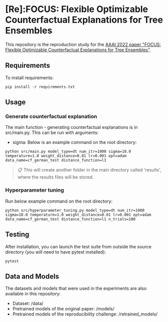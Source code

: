 # [Re]:FOCUS: Flexible Optimizable Counterfactual Explanations for Tree Ensembles

This repository is the reproduction study for the [AAAI 2022 paper "FOCUS: Flexible Optimizable Counterfactual Explanations for Tree Ensembles"](https://arxiv.org/abs/1911.12199). 

## Requirements

To install requirements:

```setup
pip install -r requirements.txt
```

## Usage

### Generate counterfactual explanation
The main function - generating counterfactual explanations is in src/main.py.
This can be run with arguments:
- sigma: 
Below is an example command on the root directory:
```text
python src/main.py model_type=dt num_itr=1000 sigma=10.0 temperature=1.0 weight_distance=0.01 lr=0.001 opt=adam data_name=cf_german_test distance_function=l1
```
>📋  This will create another folder in the main directory called 'results', where the results files will be stored.

### Hyperparameter tuning
Run below example command on the root directory:
```text
python src/hyperparameter_tuning.py model_type=dt num_itr=1000 sigma=10.0 temperature=1.0 weight_distance=0.01 lr=0.001 opt=adam data_name=cf_german_test distance_function=l1 n_trials=100
```

## Testing
After installation, you can launch the test suite from outside the source directory (you will need to have pytest installed):
```text
pytest
```

## Data and Models

The datasets and models that were used in the experiments are also available in this repository:
- Dataset: /data/
- Pretrained models of the original paper: /models/
- Pretrained models of the reproducibility challenge: /retrained_models/

